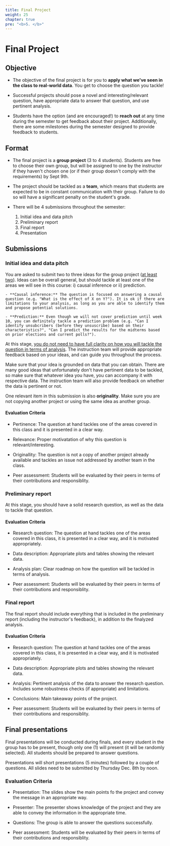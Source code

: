 ```yaml
---
title: Final Project
weight: 25
chapter: true
pre: "<b>5. </b>"
---
```


# Final Project

## Objective

- The objective of the final project is for you to **apply what we've seen in the class to real-world data**. You get to choose the question you tackle!

- Successful projects should pose a novel and interesting/relevant question, have appropriate data to answer that question, and use pertinent analysis.

- Students have the option (and are encouraged!) to **reach out** at any time during the semester to get feedback about their project. Additionally, there are some milestones during the semester designed to provide feedback to students.

## Format

- The final project is a **group project** (3 to 4 students). Students are free to choose their own group, but will be assigned to one by the instructor if they haven't chosen one (or if their group doesn't comply with the requirements) by Sept 9th.

- The project should be tackled as a **team**, which means that students are expected to be in constant communication with their group. Failure to do so will have a significant penalty on the student's grade.

- There will be 4 submissions throughout the semester:

	1. Initial idea and data pitch
	2. Preliminary report
	3. Final report
	4. Presentation

## Submissions

### Initial idea and data pitch

You are asked to submit two to three ideas for the group project (<u>at least two</u>). Ideas can be overall general, but should tackle at least one of the areas we will see in this course: i) causal inference or ii) prediction.

	- **Causal inference:** The question is focused on answering a causal question (e.g. "What is the effect of X on Y?"). It is ok if there are limitations to your analysis, as long as you are able to identify them and propose potential solutions.

	- **Prediction:** Even though we will not cover prediction until week 10, you can definitely tackle a prediction problem (e.g. "Can I identify unsubcribers (before they unsuscribe) based on their characteristics?", "Can I predict the results for the midterms based on prior elections and current polls?").

At this stage, <u>you do not need to have full clarity on how you will tackle the question in terms of analysis</u>. The instruction team will provide appropriate feedback based on your ideas, and can guide you throughout the process. 

Make sure that your idea is grounded on data that you can obtain. There are many good ideas that unfortunately don't have pertinent data to be tackled, so make sure that whatever idea you have, you can accompany it with respective data. The instruction team will also provide feedback on whether the data is pertinent or not.

One relevant item in this submission is also **originality**. Make sure you are not copying another project or using the same idea as another group. 

#### Evaluation Criteria

- Pertinence: The question at hand tackles one of the areas covered in this class and it is presented in a clear way.

- Relevance: Proper motivatation of why this question is relevant/interesting.

- Originallity: The question is not a copy of another project already available and tackles an issue not addressed by another team in the class.

- Peer assessment: Students will be evaluated by their peers in terms of their contributions and responsiblity.


### Preliminary report

At this stage, you should have a solid research question, as well as the data to tackle that question.

#### Evaluation Criteria

- Research question: The question at hand tackles one of the areas covered in this class, it is presented in a clear way, and it is motivated appropriately.

- Data description: Appropriate plots and tables showing the relevant data.

- Analysis plan: Clear roadmap on how the question will be tackled in terms of analysis.

- Peer assessment: Students will be evaluated by their peers in terms of their contributions and responsiblity.

### Final report

The final report should include everything that is included in the preliminary report (including the instructor's feedback), in addition to the finalyzed analysis.

#### Evaluation Criteria

- Research question: The question at hand tackles one of the areas covered in this class, it is presented in a clear way, and it is motivated appropriately.

- Data description: Appropriate plots and tables showing the relevant data.

- Analysis: Pertinent analysis of the data to answer the research question. Includes some robustness checks (if appropriate) and limitations.

- Conclusions: Main takeaway points of the project.

- Peer assessment: Students will be evaluated by their peers in terms of their contributions and responsiblity.

## Final presentations

Final presentations will be conducted during finals, and every student in the group has to be present, though only one (1) will present (it will be randomly selected). All students should be prepared to answer questions.

Presentations will short presentations (5 minutes) followed by a couple of questions. All slides need to be submitted by Thursday Dec. 8th by noon.

### Evaluation Criteria

- Presentation: The slides show the main points fo the project and convey the message in an appropriate way.

- Presenter: The presenter shows knowledge of the project and they are able to convey the information in the appropriate time.

- Questions: The group is able to answer the questions successfully.

- Peer assessment: Students will be evaluated by their peers in terms of their contributions and responsiblity.
